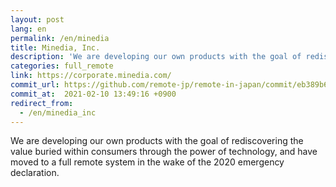 ```yaml
---
layout: post
lang: en
permalink: /en/minedia
title: Minedia, Inc.
description: 'We are developing our own products with the goal of rediscovering the value buried within consumers through the power of technology, and have moved to a full remote system in the wake of the 2020 emergency declaration.'
categories: full_remote
link: https://corporate.minedia.com/
commit_url: https://github.com/remote-jp/remote-in-japan/commit/eb389b65cb336b568c5121370aa0437b119e8978
commit_at:  2021-02-10 13:49:16 +0900
redirect_from:
  - /en/minedia_inc
---
```


<p>We are developing our own products with the goal of rediscovering the value buried within consumers through the power of technology, and have moved to a full remote system in the wake of the 2020 emergency declaration.</p>
